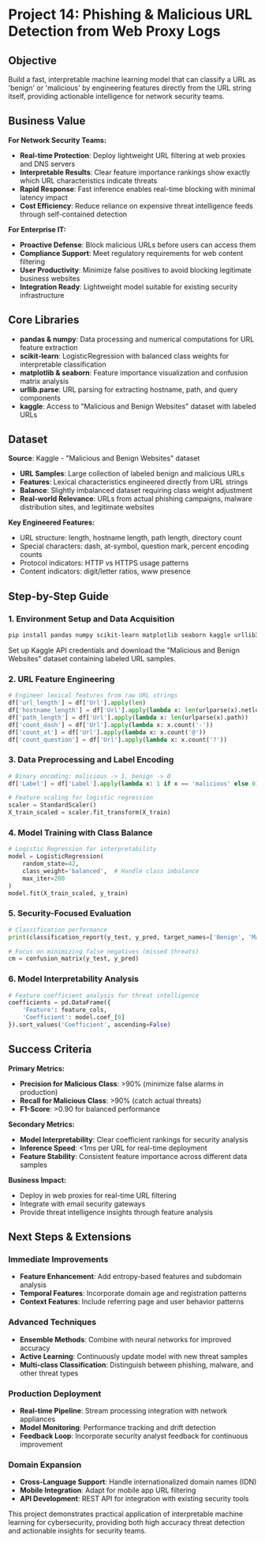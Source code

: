 # Project 14: Phishing & Malicious URL Detection from Web Proxy Logs

## Objective

Build a fast, interpretable machine learning model that can classify a URL as 'benign' or 'malicious' by engineering features directly from the URL string itself, providing actionable intelligence for network security teams.

## Business Value

**For Network Security Teams:**
- **Real-time Protection**: Deploy lightweight URL filtering at web proxies and DNS servers
- **Interpretable Results**: Clear feature importance rankings show exactly which URL characteristics indicate threats
- **Rapid Response**: Fast inference enables real-time blocking with minimal latency impact
- **Cost Efficiency**: Reduce reliance on expensive threat intelligence feeds through self-contained detection

**For Enterprise IT:**
- **Proactive Defense**: Block malicious URLs before users can access them
- **Compliance Support**: Meet regulatory requirements for web content filtering
- **User Productivity**: Minimize false positives to avoid blocking legitimate business websites
- **Integration Ready**: Lightweight model suitable for existing security infrastructure

## Core Libraries

- **pandas & numpy**: Data processing and numerical computations for URL feature extraction
- **scikit-learn**: LogisticRegression with balanced class weights for interpretable classification
- **matplotlib & seaborn**: Feature importance visualization and confusion matrix analysis
- **urllib.parse**: URL parsing for extracting hostname, path, and query components
- **kaggle**: Access to "Malicious and Benign Websites" dataset with labeled URLs

## Dataset

**Source**: Kaggle - "Malicious and Benign Websites" dataset
- **URL Samples**: Large collection of labeled benign and malicious URLs
- **Features**: Lexical characteristics engineered directly from URL strings
- **Balance**: Slightly imbalanced dataset requiring class weight adjustment
- **Real-world Relevance**: URLs from actual phishing campaigns, malware distribution sites, and legitimate websites

**Key Engineered Features:**
- URL structure: length, hostname length, path length, directory count
- Special characters: dash, at-symbol, question mark, percent encoding counts
- Protocol indicators: HTTP vs HTTPS usage patterns
- Content indicators: digit/letter ratios, www presence

## Step-by-Step Guide

### 1. Environment Setup and Data Acquisition
```bash
pip install pandas numpy scikit-learn matplotlib seaborn kaggle urllib3
```

Set up Kaggle API credentials and download the "Malicious and Benign Websites" dataset containing labeled URL samples.

### 2. URL Feature Engineering
```python
# Engineer lexical features from raw URL strings
df['url_length'] = df['Url'].apply(len)
df['hostname_length'] = df['Url'].apply(lambda x: len(urlparse(x).netloc))
df['path_length'] = df['Url'].apply(lambda x: len(urlparse(x).path))
df['count_dash'] = df['Url'].apply(lambda x: x.count('-'))
df['count_at'] = df['Url'].apply(lambda x: x.count('@'))
df['count_question'] = df['Url'].apply(lambda x: x.count('?'))
```

### 3. Data Preprocessing and Label Encoding
```python
# Binary encoding: malicious -> 1, benign -> 0
df['Label'] = df['Label'].apply(lambda x: 1 if x == 'malicious' else 0)

# Feature scaling for logistic regression
scaler = StandardScaler()
X_train_scaled = scaler.fit_transform(X_train)
```

### 4. Model Training with Class Balance
```python
# Logistic Regression for interpretability
model = LogisticRegression(
    random_state=42, 
    class_weight='balanced',  # Handle class imbalance
    max_iter=200
)
model.fit(X_train_scaled, y_train)
```

### 5. Security-Focused Evaluation
```python
# Classification performance
print(classification_report(y_test, y_pred, target_names=['Benign', 'Malicious']))

# Focus on minimizing false negatives (missed threats)
cm = confusion_matrix(y_test, y_pred)
```

### 6. Model Interpretability Analysis
```python
# Feature coefficient analysis for threat intelligence
coefficients = pd.DataFrame({
    'Feature': feature_cols,
    'Coefficient': model.coef_[0]
}).sort_values('Coefficient', ascending=False)
```

## Success Criteria

**Primary Metrics:**
- **Precision for Malicious Class**: >90% (minimize false alarms in production)
- **Recall for Malicious Class**: >90% (catch actual threats)
- **F1-Score**: >0.90 for balanced performance

**Secondary Metrics:**
- **Model Interpretability**: Clear coefficient rankings for security analysis
- **Inference Speed**: <1ms per URL for real-time deployment
- **Feature Stability**: Consistent feature importance across different data samples

**Business Impact:**
- Deploy in web proxies for real-time URL filtering
- Integrate with email security gateways
- Provide threat intelligence insights through feature analysis

## Next Steps & Extensions

### Immediate Improvements
- **Feature Enhancement**: Add entropy-based features and subdomain analysis
- **Temporal Features**: Incorporate domain age and registration patterns
- **Context Features**: Include referring page and user behavior patterns

### Advanced Techniques
- **Ensemble Methods**: Combine with neural networks for improved accuracy
- **Active Learning**: Continuously update model with new threat samples
- **Multi-class Classification**: Distinguish between phishing, malware, and other threat types

### Production Deployment
- **Real-time Pipeline**: Stream processing integration with network appliances
- **Model Monitoring**: Performance tracking and drift detection
- **Feedback Loop**: Incorporate security analyst feedback for continuous improvement

### Domain Expansion
- **Cross-Language Support**: Handle internationalized domain names (IDN)
- **Mobile Integration**: Adapt for mobile app URL filtering
- **API Development**: REST API for integration with existing security tools

This project demonstrates practical application of interpretable machine learning for cybersecurity, providing both high accuracy threat detection and actionable insights for security teams.